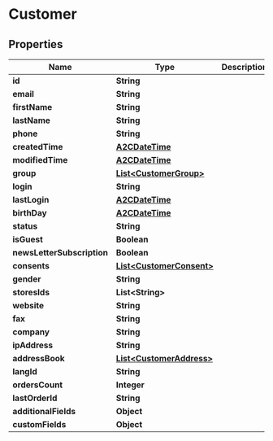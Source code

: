 

# Customer

## Properties

Name | Type | Description | Notes
------------ | ------------- | ------------- | -------------
**id** | **String** |  |  [optional]
**email** | **String** |  |  [optional]
**firstName** | **String** |  |  [optional]
**lastName** | **String** |  |  [optional]
**phone** | **String** |  |  [optional]
**createdTime** | [**A2CDateTime**](A2CDateTime.md) |  |  [optional]
**modifiedTime** | [**A2CDateTime**](A2CDateTime.md) |  |  [optional]
**group** | [**List&lt;CustomerGroup&gt;**](CustomerGroup.md) |  |  [optional]
**login** | **String** |  |  [optional]
**lastLogin** | [**A2CDateTime**](A2CDateTime.md) |  |  [optional]
**birthDay** | [**A2CDateTime**](A2CDateTime.md) |  |  [optional]
**status** | **String** |  |  [optional]
**isGuest** | **Boolean** |  |  [optional]
**newsLetterSubscription** | **Boolean** |  |  [optional]
**consents** | [**List&lt;CustomerConsent&gt;**](CustomerConsent.md) |  |  [optional]
**gender** | **String** |  |  [optional]
**storesIds** | **List&lt;String&gt;** |  |  [optional]
**website** | **String** |  |  [optional]
**fax** | **String** |  |  [optional]
**company** | **String** |  |  [optional]
**ipAddress** | **String** |  |  [optional]
**addressBook** | [**List&lt;CustomerAddress&gt;**](CustomerAddress.md) |  |  [optional]
**langId** | **String** |  |  [optional]
**ordersCount** | **Integer** |  |  [optional]
**lastOrderId** | **String** |  |  [optional]
**additionalFields** | **Object** |  |  [optional]
**customFields** | **Object** |  |  [optional]




